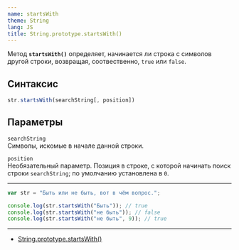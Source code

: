 ```yaml
---
name: startsWith
theme: String
lang: JS
title: String.prototype.startsWith()
---
```


Метод **`startsWith()`** определяет, начинается ли строка с символов другой строки, возвращая, соотвественно, `true` или `false`.

## Синтаксис

```js
str.startsWith(searchString[, position])
```

## Параметры

`searchString`<br />
Символы, искомые в начале данной строки.

`position`<br />
Необязательный параметр. Позиция в строке, с которой начинать поиск строки `searchString`; по умолчанию установлена в `0`.

---

```js
var str = "Быть или не быть, вот в чём вопрос.";

console.log(str.startsWith("Быть")); // true
console.log(str.startsWith("не быть")); // false
console.log(str.startsWith("не быть", 9)); // true
```

---

- [String.prototype.startsWith()](https://developer.mozilla.org/ru/docs/Web/JavaScript/Reference/Global_Objects/String/startsWith)

